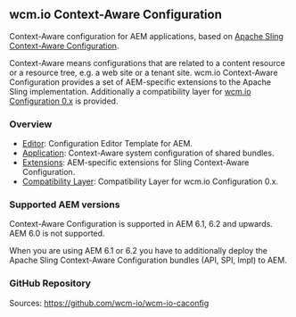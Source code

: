 ## wcm.io Context-Aware Configuration

Context-Aware configuration for AEM applications, based on [Apache Sling Context-Aware Configuration][sling-caconfig].

Context-Aware means configurations that are related to a content resource or a resource tree, e.g. a web site or a tenant site. wcm.io Context-Aware Configuration provides a set of AEM-specific extensions to the Apache Sling implementation. Additionally a compatibility layer for [wcm.io Configuration 0.x][config-deprecated] is provided.


### Overview

* [Editor](editor/): Configuration Editor Template for AEM.
* [Application](application/): Context-Aware system configuration of shared bundles.
* [Extensions](extensions/): AEM-specific extensions for Sling Context-Aware Configuration.
* [Compatibility Layer](compat/): Compatibility Layer for wcm.io Configuration 0.x.


### Supported AEM versions

Context-Aware Configuration is supported in AEM 6.1, 6.2 and upwards. AEM 6.0 is not supported.

When you are using AEM 6.1 or 6.2 you have to additionally deploy the Apache Sling Context-Aware Configuration bundles (API, SPI, Impl) to AEM.


### GitHub Repository

Sources: https://github.com/wcm-io/wcm-io-caconfig



[sling-caconfig]: http://sling.apache.org/documentation/bundles/context-aware-configuration/context-aware-configuration.html
[config-deprecated]: http://wcm.io/config/
